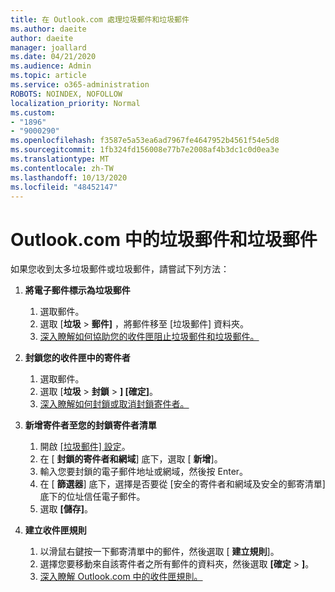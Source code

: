 ```yaml
---
title: 在 Outlook.com 處理垃圾郵件和垃圾郵件
ms.author: daeite
author: daeite
manager: joallard
ms.date: 04/21/2020
ms.audience: Admin
ms.topic: article
ms.service: o365-administration
ROBOTS: NOINDEX, NOFOLLOW
localization_priority: Normal
ms.custom:
- "1896"
- "9000290"
ms.openlocfilehash: f3587e5a53ea6ad7967fe4647952b4561f54e5d8
ms.sourcegitcommit: 1fb324fd156008e77b7e2008af4b3dc1c0d0ea3e
ms.translationtype: MT
ms.contentlocale: zh-TW
ms.lasthandoff: 10/13/2020
ms.locfileid: "48452147"
---
```

# <a name="spam-and-junk-email-in-outlookcom"></a>Outlook.com 中的垃圾郵件和垃圾郵件

如果您收到太多垃圾郵件或垃圾郵件，請嘗試下列方法：

1. **將電子郵件標示為垃圾郵件**
    1. 選取郵件。
    1. 選取 [**垃圾**  >  **郵件]** ，將郵件移至 [垃圾郵件] 資料夾。
    1. [深入瞭解如何協助您的收件匣阻止垃圾郵件和垃圾郵件。](https://support.office.com/article/a3ece97b-82f8-4a5e-9ac3-e92fa6427ae4?wt.mc_id=Office_Outlook_com_Alchemy)

1. **封鎖您的收件匣中的寄件者**
    1. 選取郵件。
    1. 選取 [**垃圾**  >  **封鎖**  >  **] [確定]**。
    1. [深入瞭解如何封鎖或取消封鎖寄件者。](https://support.office.com/article/afba1c94-77bb-4f50-8b85-057cf52f4d5e?wt.mc_id=Office_Outlook_com_Alchemy)

1. **新增寄件者至您的封鎖寄件者清單**
    1. 開啟 [ [垃圾郵件] 設定](https://outlook.live.com/mail/options/mail/junkEmail/blockedSendersAndDomainsV2)。
    1. 在 [ **封鎖的寄件者和網域**] 底下，選取 [ **新增**]。
    1. 輸入您要封鎖的電子郵件地址或網域，然後按 Enter。
    1. 在 [ **篩選器**] 底下，選擇是否要從 [安全的寄件者和網域及安全的郵寄清單] 底下的位址信任電子郵件。
    1. 選取 **[儲存]**。

1. **建立收件匣規則**
    1. 以滑鼠右鍵按一下郵寄清單中的郵件，然後選取 [ **建立規則**]。
    1. 選擇您要移動來自該寄件者之所有郵件的資料夾，然後選取 **[確定**  >  **]**。
    1. [深入瞭解 Outlook.com 中的收件匣規則。](https://support.office.com/article/4b094371-a5d7-49bd-8b1b-4e4896a7cc5d?wt.mc_id=Office_Outlook_com_Alchemy)
